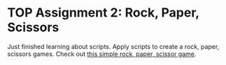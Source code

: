 <h1>TOP Assignment 2: Rock, Paper, Scissors</h1>
<p>Just finished learning about scripts. Apply scripts to create a rock, paper, scissors games. Check out <a href="https://kpchungdev.github.io/rps/">this simple rock, paper, scissor game</a>.</p>
